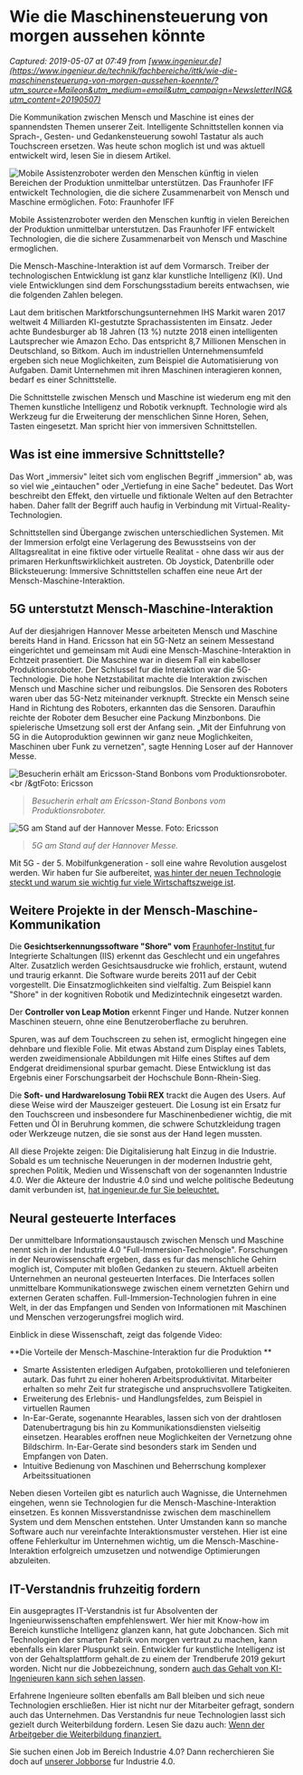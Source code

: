 # Wie die Maschinensteuerung von morgen aussehen könnte

_Captured: 2019-05-07 at 07:49 from [www.ingenieur.de](https://www.ingenieur.de/technik/fachbereiche/ittk/wie-die-maschinensteuerung-von-morgen-aussehen-koennte/?utm_source=Maileon&utm_medium=email&utm_campaign=NewsletterING&utm_content=20190507)_

Die Kommunikation zwischen Mensch und Maschine ist eines der spannendsten Themen unserer Zeit. Intelligente Schnittstellen konnen via Sprach-, Gesten- und Gedankensteuerung sowohl Tastatur als auch Touchscreen ersetzen. Was heute schon moglich ist und was aktuell entwickelt wird, lesen Sie in diesem Artikel.

![Mobile Assistenzroboter werden den Menschen künftig in vielen Bereichen der Produktion unmittelbar unterstützen. Das Fraunhofer IFF entwickelt Technologien, die die sichere Zusammenarbeit von Mensch und Maschine ermöglichen.
Foto: Fraunhofer IFF](https://www.ingenieur.de/wp-content/uploads/2017/11/2016/13688_Mobiler-Asistenzroboter-e1556884502786.jpg)

Mobile Assistenzroboter werden den Menschen kunftig in vielen Bereichen der Produktion unmittelbar unterstutzen. Das Fraunhofer IFF entwickelt Technologien, die die sichere Zusammenarbeit von Mensch und Maschine ermoglichen.

Die Mensch-Maschine-Interaktion ist auf dem Vormarsch. Treiber der technologischen Entwicklung ist ganz klar kunstliche Intelligenz (KI). Und viele Entwicklungen sind dem Forschungsstadium bereits entwachsen, wie die folgenden Zahlen belegen.

Laut dem britischen Marktforschungsunternehmen IHS Markit waren 2017 weltweit 4 Milliarden KI-gestutzte Sprachassistenten im Einsatz. Jeder achte Bundesburger ab 18 Jahren (13 %) nutzte 2018 einen intelligenten Lautsprecher wie Amazon Echo. Das entspricht 8,7 Millionen Menschen in Deutschland, so Bitkom. Auch im industriellen Unternehmensumfeld ergeben sich neue Moglichkeiten, zum Beispiel die Automatisierung von Aufgaben. Damit Unternehmen mit ihren Maschinen interagieren konnen, bedarf es einer Schnittstelle.

Die Schnittstelle zwischen Mensch und Maschine ist wiederum eng mit den Themen kunstliche Intelligenz und Robotik verknupft. Technologie wird als Werkzeug fur die Erweiterung der menschlichen Sinne Horen, Sehen, Tasten eingesetzt. Man spricht hier von immersiven Schnittstellen.

## Was ist eine immersive Schnittstelle?

Das Wort „immersiv" leitet sich vom englischen Begriff „immersion" ab, was so viel wie „eintauchen" oder „Vertiefung in eine Sache" bedeutet. Das Wort beschreibt den Effekt, den virtuelle und fiktionale Welten auf den Betrachter haben. Daher fallt der Begriff auch haufig in Verbindung mit Virtual-Reality-Technologien.

Schnittstellen sind Übergange zwischen unterschiedlichen Systemen. Mit der Immersion erfolgt eine Verlagerung des Bewusstseins von der Alltagsrealitat in eine fiktive oder virtuelle Realitat - ohne dass wir aus der primaren Herkunftswirklichkeit austreten. Ob Joystick, Datenbrille oder Blicksteuerung: Immersive Schnittstellen schaffen eine neue Art der Mensch-Maschine-Interaktion.

## 5G unterstutzt Mensch-Maschine-Interaktion

Auf der diesjahrigen Hannover Messe arbeiteten Mensch und Maschine bereits Hand in Hand. Ericsson hat ein 5G-Netz an seinem Messestand eingerichtet und gemeinsam mit Audi eine Mensch-Maschine-Interaktion in Echtzeit prasentiert. Die Maschine war in diesem Fall ein kabelloser Produktionsroboter. Der Schlussel fur die Interaktion war die 5G-Technologie. Die hohe Netzstabilitat machte die Interaktion zwischen Mensch und Maschine sicher und reibungslos. Die Sensoren des Roboters waren uber das 5G-Netz miteinander verknupft. Streckte ein Mensch seine Hand in Richtung des Roboters, erkannten das die Sensoren. Daraufhin reichte der Roboter dem Besucher eine Packung Minzbonbons. Die spielerische Umsetzung soll erst der Anfang sein. „Mit der Einfuhrung von 5G in die Autoproduktion gewinnen wir ganz neue Moglichkeiten, Maschinen uber Funk zu vernetzen", sagte Henning Loser auf der Hannover Messe.

![Besucherin erhält am Ericsson-Stand Bonbons vom Produktionsroboter.<br /&gtFoto: Ericsson](https://www.ingenieur.de/wp-content/uploads/2019/05/Ericsson_HM_2019-Day_120_LOEP6258-2-e1556872351664-980x490.jpg)

> _Besucherin erhalt am Ericsson-Stand Bonbons vom Produktionsroboter._

![5G am Stand auf der Hannover Messe. Foto: Ericsson](https://www.ingenieur.de/wp-content/uploads/2019/05/Ericsson_HM_2019-Day_2_21_LOEP6511-e1556872220293-980x490.jpg)

> _5G am Stand auf der Hannover Messe._

Mit 5G - der 5. Mobilfunkgeneration - soll eine wahre Revolution ausgelost werden. Wir haben fur Sie aufbereitet, [was hinter der neuen Technologie steckt und warum sie wichtig fur viele Wirtschaftszweige ist](https://www.ingenieur.de/technik/fachbereiche/ittk/5g-in-deutschland-neuer-massstab-fuer-industrie-und-technik/).

## Weitere Projekte in der Mensch-Maschine-Kommunikation

Die **Gesichtserkennungssoftware "Shore" vom** [Fraunhofer-Institut ](https://www.ingenieur.de/tag/fraunhofer/)fur Integrierte Schaltungen (IIS) erkennt das Geschlecht und ein ungefahres Alter. Zusatzlich werden Gesichtsausdrucke wie frohlich, erstaunt, wutend und traurig erkannt. Die Software wurde bereits 2011 auf der Cebit vorgestellt. Die Einsatzmoglichkeiten sind vielfaltig. Zum Beispiel kann "Shore" in der kognitiven Robotik und Medizintechnik eingesetzt warden.

Der **Controller von Leap Motion** erkennt Finger und Hande. Nutzer konnen Maschinen steuern, ohne eine Benutzeroberflache zu beruhren.

Spuren, was auf dem Touchscreen zu sehen ist, ermoglicht hingegen eine dehnbare und flexible Folie. Mit etwas Abstand zum Display eines Tablets, werden zweidimensionale Abbildungen mit Hilfe eines Stiftes auf dem Endgerat dreidimensional spurbar gemacht. Diese Entwicklung ist das Ergebnis einer Forschungsarbeit der Hochschule Bonn-Rhein-Sieg.

Die **Soft- und Hardwarelosung Tobii REX** trackt die Augen des Users. Auf diese Weise wird der Mauszeiger gesteuert. Die Losung ist ein Ersatz fur den Touchscreen und insbesondere fur Maschinenbediener wichtig, die mit Fetten und Öl in Beruhrung kommen, die schwere Schutzkleidung tragen oder Werkzeuge nutzen, die sie sonst aus der Hand legen mussten.

All diese Projekte zeigen: Die Digitalisierung halt Einzug in die Industrie. Sobald es um technische Neuerungen in der modernen Industrie geht, sprechen Politik, Medien und Wissenschaft von der sogenannten Industrie 4.0. Wer die Akteure der Industrie 4.0 sind und welche politische Bedeutung damit verbunden ist, [hat ingenieur.de fur Sie beleuchtet.](https://www.ingenieur.de/technik/fachbereiche/industrie40/industrie-4-0-grundlagen-und-aktuelle-entwicklung/)

## Neural gesteuerte Interfaces

Der unmittelbare Informationsaustausch zwischen Mensch und Maschine nennt sich in der Industrie 4.0 "Full-Immersion-Technologie". Forschungen in der Neurowissenschaft ergeben, dass es fur das menschliche Gehirn moglich ist, Computer mit bloßen Gedanken zu steuern. Aktuell arbeiten Unternehmen an neuronal gesteuerten Interfaces. Die Interfaces sollen unmittelbare Kommunikationswege zwischen einem vernetzten Gehirn und externen Geraten schaffen. Full-Immersion-Technologien fuhren in eine Welt, in der das Empfangen und Senden von Informationen mit Maschinen und Menschen verzogerungsfrei moglich wird.

Einblick in diese Wissenschaft, zeigt das folgende Video:

**Die Vorteile der Mensch-Maschine-Interaktion fur die Produktion **

  * Smarte Assistenten erledigen Aufgaben, protokollieren und telefonieren autark. Das fuhrt zu einer hoheren Arbeitsproduktivitat. Mitarbeiter erhalten so mehr Zeit fur strategische und anspruchsvollere Tatigkeiten.
  * Erweiterung des Erlebnis- und Handlungsfeldes, zum Beispiel in virtuellen Raumen
  * In-Ear-Gerate, sogenannte Hearables, lassen sich von der drahtlosen Datenubertragung bis hin zu Kommunikationsdiensten vielseitig einsetzen. Hearables eroffnen neue Moglichkeiten der Vernetzung ohne Bildschirm. In-Ear-Gerate sind besonders stark im Senden und Empfangen von Daten.
  * Intuitive Bedienung von Maschinen und Beherrschung komplexer Arbeitssituationen

Neben diesen Vorteilen gibt es naturlich auch Wagnisse, die Unternehmen eingehen, wenn sie Technologien fur die Mensch-Maschine-Interaktion einsetzen. Es konnen Missverstandnisse zwischen dem maschinellem System und dem Menschen entstehen. Unter Umstanden kann so manche Software auch nur vereinfachte Interaktionsmuster verstehen. Hier ist eine offene Fehlerkultur im Unternehmen wichtig, um die Mensch-Maschine-Interaktion erfolgreich umzusetzen und notwendige Optimierungen abzuleiten.

## IT-Verstandnis fruhzeitig fordern

Ein ausgepragtes IT-Verstandnis ist fur Absolventen der Ingenieurwissenschaften empfehlenswert. Wer hier mit Know-how im Bereich kunstliche Intelligenz glanzen kann, hat gute Jobchancen. Sich mit Technologien der smarten Fabrik von morgen vertraut zu machen, kann ebenfalls ein klarer Pluspunkt sein. Entwickler fur kunstliche Intelligenz ist von der Gehaltsplattform gehalt.de zu einem der Trendberufe 2019 gekurt worden. Nicht nur die Jobbezeichnung, sondern [auch das Gehalt von KI-Ingenieuren kann sich sehen lassen](https://www.ingenieur.de/karriere/gehalt/so-viel-verdienen-experten-fuer-kuenstliche-intelligenz/).

Erfahrene Ingenieure sollten ebenfalls am Ball bleiben und sich neue Technologien erschließen. Hier ist nicht nur der Mitarbeiter gefragt, sondern auch das Unternehmen. Das Verstandnis fur neue Technologien lasst sich gezielt durch Weiterbildung fordern. Lesen Sie dazu auch: [Wenn der Arbeitgeber die Weiterbildung finanziert.](https://www.ingenieur.de/karriere/bildung/weiterbildung/wenn-der-arbeitgeber-die-weiterbildung-finanziert/)

Sie suchen einen Job im Bereich Industrie 4.0? Dann recherchieren Sie doch auf [unserer Jobborse](https://jobs.ingenieur.de/suchergebnis?jsjn=Industrie+4.0&jsjnid=&jsjo=&jsjoid=) fur Industrie 4.0.

